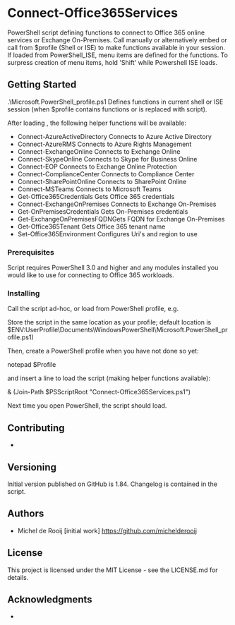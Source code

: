 # Connect-Office365Services

PowerShell script defining functions to connect to Office 365 online services
or Exchange On-Premises. Call manually or alternatively embed or call from $profile
(Shell or ISE) to make functions available in your session. If loaded from
PowerShell_ISE, menu items are defined for the functions. To surpress creation of
menu items, hold 'Shift' while Powershell ISE loads.

## Getting Started

.\Microsoft.PowerShell_profile.ps1
Defines functions in current shell or ISE session (when $profile contains functions or is replaced with script).

After loading , the following helper functions will be available:

* Connect-AzureActiveDirectory	    Connects to Azure Active Directory
* Connect-AzureRMS           	    Connects to Azure Rights Management
* Connect-ExchangeOnline     	    Connects to Exchange Online
* Connect-SkypeOnline        	    Connects to Skype for Business Online
* Connect-EOP                	    Connects to Exchange Online Protection
* Connect-ComplianceCenter   	    Connects to Compliance Center
* Connect-SharePointOnline   	    Connects to SharePoint Online
* Connect-MSTeams                   Connects to Microsoft Teams
* Get-Office365Credentials    	    Gets Office 365 credentials
* Connect-ExchangeOnPremises 	    Connects to Exchange On-Premises
* Get-OnPremisesCredentials    	    Gets On-Premises credentials
* Get-ExchangeOnPremisesFQDNGets    FQDN for Exchange On-Premises
* Get-Office365Tenant		    Gets Office 365 tenant name
* Set-Office365Environment          Configures Uri's and region to use

### Prerequisites

Script requires PowerShell 3.0 and higher and any modules installed you would like to use for connecting to Office 365 workloads.

### Installing

Call the script ad-hoc, or load from PowerShell profile, e.g.

Store the script in the same location as your profile; default location is
$ENV:UserProfile\Documents\WindowsPowerShell\Microsoft.PowerShell_profile.ps1)

Then, create a PowerShell profile when you have not done so yet:

notepad $Profile

and insert a line to load the script (making helper functions available):

& (Join-Path $PSScriptRoot "Connect-Office365Services.ps1")

Next time you open PowerShell, the script should load. 

## Contributing

-

## Versioning

Initial version published on GitHub is 1.84. Changelog is contained in the script.

## Authors

* Michel de Rooij [initial work] https://github.com/michelderooij

## License

This project is licensed under the MIT License - see the LICENSE.md for details.

## Acknowledgments

-
 